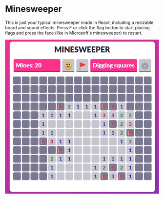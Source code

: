 # Minesweeper
This is just your typical minesweeper made in React, including a resizable board and sound effects. Press F or click the flag button to start placing flags and press the face (like in Microsoft's minesweeper) to restart.

![](./public/screenshot.png)
